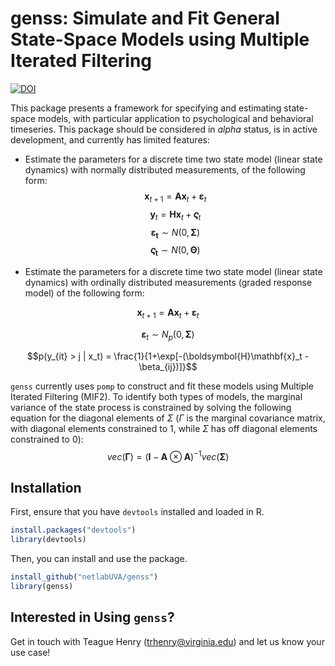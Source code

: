 # genss: Simulate and Fit General State-Space Models using Multiple Iterated Filtering

[![DOI](https://zenodo.org/badge/616714568.svg)](https://zenodo.org/badge/latestdoi/616714568)

This package presents a framework for specifying and estimating state-space models, with particular application to psychological and behavioral timeseries. This package should be considered in _alpha_ status, is in active development, and currently has limited features:

- Estimate the parameters for a discrete time two state model (linear state dynamics) with normally distributed measurements, of the following form:
$$\mathbf{x}_{t+1} = \mathbf{A}\mathbf{x}_t + \boldsymbol{\varepsilon}_t$$
$$\mathbf{y}_t = \mathbf{H}\mathbf{x}_t + \boldsymbol{\varsigma}_t$$
$$\boldsymbol{\varepsilon_t} \sim N(0, \boldsymbol{\Sigma})$$
$$\boldsymbol{\varsigma_t} \sim N(0,\boldsymbol{\Theta})$$

- Estimate the parameters for a discrete time two state model (linear state dynamics) with ordinally distributed measurements (graded response model) of the following form:

$$\mathbf{x}_{t+1} = \mathbf{Ax}_t + \boldsymbol{\varepsilon}_t$$

$$\boldsymbol{\varepsilon}_t \sim N_p(0, \boldsymbol{\Sigma})$$

$$p(y_{it} > j | x_t) = \frac{1}{1+\exp[-(\boldsymbol{H}\mathbf{x}_t - \beta_{ij})]}$$

`genss` currently uses `pomp` to construct and fit these models using Multiple Iterated Filtering (MIF2). To identify both types of models, the marginal variance of the state process is constrained by solving the following equation for the diagonal elements of $\Sigma$ ($\Gamma$ is the marginal covariance matrix, with diagonal elements constrained to 1, while $\Sigma$ has off diagonal elements constrained to 0):
$$vec(\boldsymbol{\Gamma})=(\mathbf{I}-\mathbf{A}\otimes\mathbf{A} )^{-1} vec(\boldsymbol{\Sigma})$$

## Installation

First, ensure that you have `devtools` installed and loaded in R.

```R
install.packages("devtools")
library(devtools)
```

Then, you can install and use the package.

```R
install_github("netlabUVA/genss")
library(genss)
```

## Interested in Using `genss`?

Get in touch with Teague Henry (trhenry@virginia.edu) and let us know your use case!
